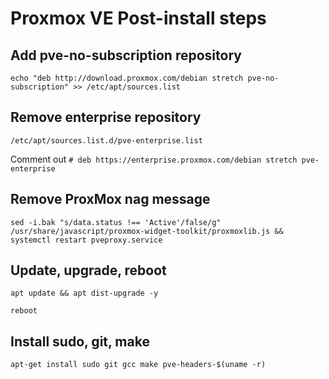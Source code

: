 # Proxmox VE Post-install steps


## Add pve-no-subscription repository
`echo "deb http://download.proxmox.com/debian stretch pve-no-subscription" >> /etc/apt/sources.list`

## Remove enterprise repository
`/etc/apt/sources.list.d/pve-enterprise.list`

Comment out `# deb https://enterprise.proxmox.com/debian stretch pve-enterprise`

## Remove ProxMox nag message
`sed -i.bak "s/data.status !== 'Active'/false/g" /usr/share/javascript/proxmox-widget-toolkit/proxmoxlib.js && systemctl restart pveproxy.service`

## Update, upgrade, reboot
`apt update && apt dist-upgrade -y`

`reboot`

## Install sudo, git, make
`apt-get install sudo git gcc make pve-headers-$(uname -r)`